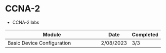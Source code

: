 # CCNA-2
- CCNA-2 labs

<table>
  <thead>
    <tr>
      <th style="width: 500px">Module</th>
      <th>Date</th>
      <th>Completed</th>
    </tr>
  </thead>
  <tbody>
    <tr>
      <td>Basic Device Configuration</td>
      <td>2/08/2023</td>
      <td>3/3</td>
    </tr>
  </tbody>
</table>
